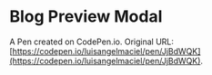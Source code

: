 # Blog Preview Modal

A Pen created on CodePen.io. Original URL: [https://codepen.io/luisangelmaciel/pen/JjBdWQK](https://codepen.io/luisangelmaciel/pen/JjBdWQK).

